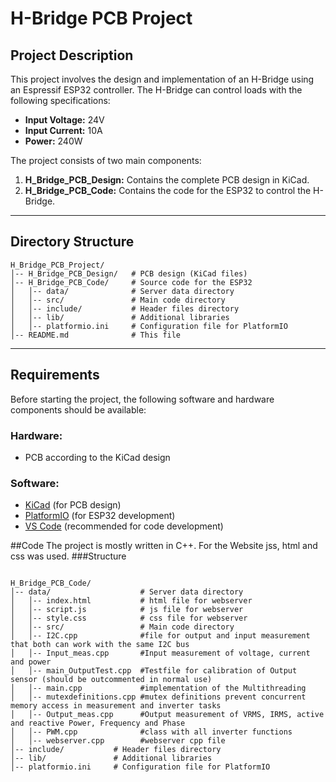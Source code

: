 # H-Bridge PCB Project

## Project Description
This project involves the design and implementation of an H-Bridge using an Espressif ESP32 controller. The H-Bridge can control loads with the following specifications:

- **Input Voltage:** 24V  
- **Input Current:** 10A  
- **Power:** 240W  

The project consists of two main components:  
1. **H_Bridge_PCB_Design:** Contains the complete PCB design in KiCad.  
2. **H_Bridge_PCB_Code:** Contains the code for the ESP32 to control the H-Bridge.  

---

## Directory Structure

```
H_Bridge_PCB_Project/
│-- H_Bridge_PCB_Design/   # PCB design (KiCad files)
│-- H_Bridge_PCB_Code/     # Source code for the ESP32
│   │-- data/              # Server data directory
│   │-- src/               # Main code directory
│   │-- include/           # Header files directory
│   │-- lib/               # Additional libraries
│   │-- platformio.ini     # Configuration file for PlatformIO
│-- README.md              # This file
```

---

## Requirements
Before starting the project, the following software and hardware components should be available:

### Hardware:
- PCB according to the KiCad design  

### Software:
- [KiCad](https://www.kicad.org/) (for PCB design)  
- [PlatformIO](https://platformio.org/) (for ESP32 development)  
- [VS Code](https://code.visualstudio.com/) (recommended for code development)

##Code
The project is mostly written in C++. For the Website jss, html and css was used.
###Structure
```

H_Bridge_PCB_Code/           
│-- data/                    # Server data directory
│   │-- index.html           # html file for webserver
│   │-- script.js            # js file for webserver
│   │-- style.css            # css file for webserver
│   │-- src/                 # Main code directory
│   │-- I2C.cpp              #file for output and input measurement that both can work with the same I2C bus
│   │-- Input_meas.cpp       #Input measurement of voltage, current and power 
│   │-- main_OutputTest.cpp  #Testfile for calibration of Output sensor (should be outcommented in normal use)
│   │-- main.cpp             #implementation of the Multithreading
│   │-- mutexdefinitions.cpp #mutex definitions prevent concurrent memory access in measurement and inverter tasks
│   │-- Output_meas.cpp      #Output measurement of VRMS, IRMS, active and reactive Power, Frequency and Phase
│   │-- PWM.cpp              #class with all inverter functions
│   │-- webserver.cpp        #webserver cpp file
│-- include/           # Header files directory
│-- lib/               # Additional libraries
│-- platformio.ini     # Configuration file for PlatformIO
```
###

